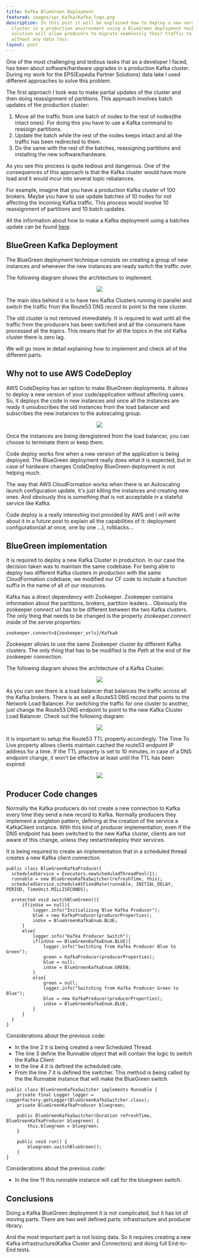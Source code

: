 ```yaml
---
title: Kafka BlueGreen Deployment
featured: images/vpc_Kafka/Kafka_logo.png
description: In this post it will be explained how to deploy a new version of a Kafka
  cluster in a production environment using a BlueGreen deployment technique. This
  solution will allow producers to migrate seamlessly their traffic to the new cluster
  without any data loss.
layout: post
---
```


One of the most challenging and tedious tasks that as a developer I faced, has been about software/hardware upgrades in a production Kafka cluster. During my work for the EPS(Expedia Partner Solutions) data lake I used different approaches to solve this problem.

The first approach I took was to make partial updates of the cluster and then doing reassignment of partitions. This approach involves batch updates of the production cluster:
1. Move all the traffic from one batch of nodes to the rest of nodes(the intact ones). For doing this you have to use a Kafka command to reassign partitions.
2. Update the batch while the rest of the nodes keeps intact and all the traffic has been redirected to them.
3. Do the same with the rest of the batches, reassigning partitions and installing the new software/hardware.

As you see this process is quite tedious and dangerous. One of the consequences of this approach is that the Kafka cluster would have more load and it would incur into several topic rebalances.

For example, imagine that you have a production Kafka cluster of 100 brokers. Maybe you have to use update batches of 10 nodes for not affecting the incoming Kafka traffic. This process would involve 10 reassignment of partitions and 10 batch updates.

All the information about how to make a Kafka deployment using a batches update can be found [here](https://dvirgiln.github.io/scale-up-and-update-a-Kafka-cluster/).

## BlueGreen Kafka Deployment
The BlueGreen deployment technique consists on creating a group of new instances and whenever the new instances are ready switch the traffic over.

The following diagram shows the architecture to implement.

<center><img src="/assets/images/bluegreen/TwoKafkaArch.jpg"/></center>

The main idea behind it is to have two Kafka Clusters running in parallel and switch the traffic from the Route53 DNS record to point to the new cluster.

The old cluster is not removed immediately. It is required to wait until all the traffic from the producers has been switched and all the consumers have processed all the topics. This means that for all the topics in the old Kafka cluster there is zero lag.

We will go more in detail explaining how to implement and check all of the different parts.

## Why not to use AWS CodeDeploy

AWS CodeDeploy has an option to make BlueGreen deployments. It allows to deploy a new version of your code/application without affecting users. So, it deploys the code in new instances and once all the instances are ready it unsubscribes the old instances from the load balancer and subscribes the new instances to the autoscaling group.

<center><img src="/assets/images/bluegreen/codedeploy.png"/></center>

Once the instances are being deregistered from the load balancer, you can choose to terminate them or keep them.

Code deploy works fine when a new version of the application is being deployed. The BlueGreen deployment really does what it is expected, but in case of hardware changes CodeDeploy BlueGreen deployment is not helping much.

The way that AWS CloudFormation works when there is an Autoscaling launch configuration update, it's just killing the instances and creating new ones. And obviously this is something that is not acceptable in a stateful service like Kafka.

Code deploy is a really interesting tool provided by AWS and I will write about it in a future post to explain all the capabilities of it: deployment configuration(all at once, one by one ...), rollbacks...

## BlueGreen implementation

It is required to deploy a new Kafka Cluster in production. In our case the decision taken was to maintain the same codebase. For being able to deploy two different Kafka clusters in production with the same CloudFormation codebase, we modified our CF code to include a function suffix in the name of all of our resources.

Kafka has a direct dependency with Zookeeper. Zookeeper contains information about the partitions, brokers, partition leaders... Obviously the zookeeper connect url has to be different between the two Kafka clusters. The only thing that needs to be changed is the property *zookeeper.connect* inside of the server.properties:

```
zookeeper.connect=${zookeeper_urls}/KafkaA
```

Zookeeper allows to use the same Zookeeper cluster by different Kafka clusters. The only thing that has to be modified is the *Path* at the end of the zookeeper connection.

The following diagram shows the architecture of a Kafka Cluster.

<center><img src="/assets/images/bluegreen/KafkaArch.jpg"/></center>

As you can see there is a load balancer that balances the traffic across all the Kafka brokers. There is as well a Route53 DNS record that points to the Network Load Balancer. For switching the traffic for one cluster to another,  just change the Route53 DNS endpoint to point to the new Kafka Cluster Load Balancer. Check out the following diagram:

<center><img src="/assets/images/bluegreen/TwoKafkaArchAfter.jpg"/></center>

It is important to setup the Route53 TTL property accordingly. The Time To Live property allows clients maintain cached the route53 endpoint IP address for a time. If the TTL property is set to 10 minutes, in case of a DNS endpoint change, it won't be effective at least until the TTL has been expired:

 <center><img src="/assets/images/bluegreen/ttl_aws.png"/></center>

## Producer Code changes

Normally the Kafka producers do not create a new connection to Kafka every time they send a new record to Kafka. Normally producers they implement a singleton pattern, defining at the creation of the service a KafkaClient instance. With this kind of producer implementation, even if the DNS endpoint has been switched to the new Kafka cluster, clients are not aware of this change, unless they restart/redeploy their services.

It is being required to create an implementation that in a scheduled thread creates a new Kafka client connection.


```
public class BlueGreenKafkaProducer{
  scheduledService = Executors.newScheduledThreadPool(1);
  runnable = new BlueGreenKafkaSwitcher(refreshTime, this);
  scheduledService.scheduleAtFixedRate(runnable, INITIAL_DELAY, PERIOD, TimeUnit.MILLISECONDS);

  protected void switchBlueGreen(){
      if(inUse == null){
          logger.info("Initializing Blue Kafka Producer");
          blue = new KafkaProducer(producerProperties);
          inUse = BlueGreenKafkaEnum.BLUE;
      }
      else{
          logger.info("Kafka Producer Switch");
          if(inUse == BlueGreenKafkaEnum.BLUE){
              logger.info("Switching from Kafka Producer Blue to Green");
              green = KafkaProducer(producerProperties);
              blue = null;
              inUse = BlueGreenKafkaEnum.GREEN;
          }
          else{
              green = null;
              logger.info("Switching from Kafka Producer Green to Blue");
              blue = new KafkaProducer(producerProperties);
              inUse = BlueGreenKafkaEnum.BLUE;
          }
      }
  }  
}

```
Considerations about the previous code:
* In the line 2 it is being created a new Scheduled Thread.
* The line 3 define the Runnable object that will contain the logic to switch the Kafka Client
* In the line 4 it is defined the scheduled rate.
* From the line 7 it is defined the switcher. This method is being called by the the Runnable instance that will make the BlueGreen switch.

```
public class BlueGreenKafkaSwitcher implements Runnable {
    private final Logger logger = LoggerFactory.getLogger(BlueGreenKafkaSwitcher.class);
    private BlueGreenKafkaProducer bluegreen;

    public BlueGreenKafkaSwitcher(Duration refreshTime, BlueGreenKafkaProducer bluegreen) {
        this.bluegreen = bluegreen;
    }

    public void run() {
        bluegreen.switchBlueGreen();
    }
}
```
Considerations about the previous code:
* In the line 11 this runnable instance will call for the bluegreen switch.

## Conclusions

Doing a Kafka BlueGreen deployment it is not complicated, but it has lot of moving parts. There are two well defined parts: infrastructure and producer library.

And the most important part is not losing data. So it requires creating a new Kafka infrastructure(Kafka Cluster and Connectors) and doing full End-to-End tests.
